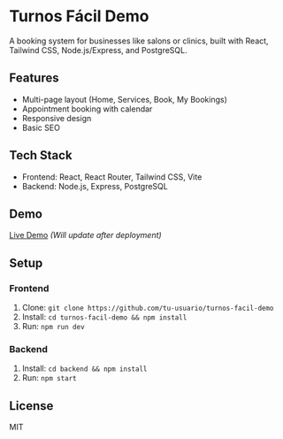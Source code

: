 # Turnos Fácil Demo
A booking system for businesses like salons or clinics, built with React, Tailwind CSS, Node.js/Express, and PostgreSQL.

## Features
- Multi-page layout (Home, Services, Book, My Bookings)
- Appointment booking with calendar
- Responsive design
- Basic SEO

## Tech Stack
- Frontend: React, React Router, Tailwind CSS, Vite
- Backend: Node.js, Express, PostgreSQL

## Demo
[Live Demo](https://turnos-facil-demo.vercel.app) *(Will update after deployment)*

## Setup
### Frontend
1. Clone: `git clone https://github.com/tu-usuario/turnos-facil-demo`
2. Install: `cd turnos-facil-demo && npm install`
3. Run: `npm run dev`

### Backend
1. Install: `cd backend && npm install`
2. Run: `npm start`

## License
MIT